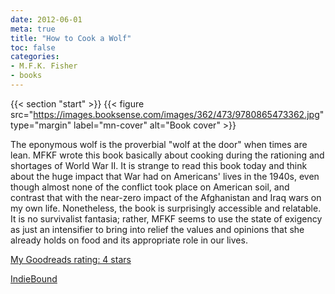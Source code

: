 ```yaml
---
date: 2012-06-01
meta: true
title: "How to Cook a Wolf"
toc: false
categories:
- M.F.K. Fisher
- books
---
```


{{< section "start" >}}
{{< figure src="https://images.booksense.com/images/362/473/9780865473362.jpg" type="margin" label="mn-cover" alt="Book cover" >}}

The eponymous wolf is the proverbial "wolf at the door" when times are lean. MFKF wrote this book basically about cooking during the rationing and shortages of World War II. It is strange to read this book today and think about the huge impact that War had on Americans' lives in the 1940s, even though almost none of the conflict took place on American soil, and contrast that with the near-zero impact of the Afghanistan and Iraq wars on my own life. Nonetheless, the book is surprisingly accessible and relatable. It is no survivalist fantasia; rather, MFKF seems to use the state of exigency as just an intensifier to bring into relief the values and opinions that she already holds on food and its appropriate role in our lives.

[My Goodreads rating: 4 stars](https://www.goodreads.com/review/show/337717332)  

[IndieBound](https://www.indiebound.org/book/9780865473362)

